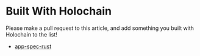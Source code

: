 # Built With Holochain

Please make a pull request to this article, and add something you built with Holochain to the list!

- [app-spec-rust](https://github.com/holochain/app-spec-rust)